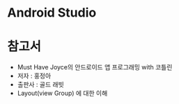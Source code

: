 # Android Studio

# 참고서
* Must Have Joyce의 안드로이드 앱 프로그래밍 with 코틀린
* 저자 : 홍정아       
* 출판사 : 골드 래빗
* Layout(view Group) 에 대한 이해
 
